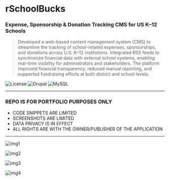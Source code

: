 # rSchoolBucks
### Expense, Sponsorship &amp; Donation Tracking CMS for US K–12 Schools
> Developed a web-based content management system (CMS) to streamline
            the tracking of school-related expenses, sponsorships, and donations
            across U.S. K–12 institutions. Integrated RSS feeds to synchronize
            financial data with external school systems, enabling real-time
            visibility for administrators and stakeholders. The platform
            improved financial transparency, reduced manual reporting, and
            supported fundraising efforts at both district and school levels.

![License](https://img.shields.io/badge/license-Apache--2.0-red.svg)
![Drupal](https://img.shields.io/badge/Drupal-7-blue)
![MySQL](https://img.shields.io/badge/MySQL-5.4-C8102E)

---

### REPO IS FOR PORTFOLIO PURPOSES ONLY
- CODE SNIPPETS ARE LIMITED
- SCREENSHOTS ARE LIMITED
- DATA PRIVACY IS IN EFFECT
- ALL RIGHTS ARE WITH THE OWNER/PUBLISHER OF THE APPLICATION

---

![img1](https://github.com/polljii/rschoolbucks/blob/main/rschoolbucks1.png)

![img2](https://github.com/polljii/rschoolbucks/blob/main/rschoolbucks2.png)

![img3](https://github.com/polljii/rschoolbucks/blob/main/rschoolbucks3.png)

![img4](https://github.com/polljii/rschoolbucks/blob/main/rschoolbucks4.png)

